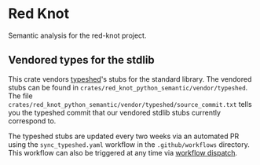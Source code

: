 # Red Knot

Semantic analysis for the red-knot project.

## Vendored types for the stdlib

This crate vendors [typeshed](https://github.com/python/typeshed)'s stubs for the standard library. The vendored stubs can be found in `crates/red_knot_python_semantic/vendor/typeshed`. The file `crates/red_knot_python_semantic/vendor/typeshed/source_commit.txt` tells you the typeshed commit that our vendored stdlib stubs currently correspond to.

The typeshed stubs are updated every two weeks via an automated PR using the `sync_typeshed.yaml` workflow in the `.github/workflows` directory. This workflow can also be triggered at any time via [workflow dispatch](https://docs.github.com/en/actions/using-workflows/manually-running-a-workflow#running-a-workflow).
